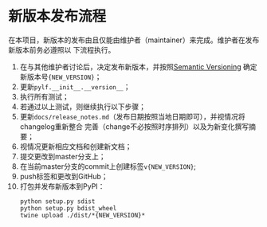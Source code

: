 # 新版本发布流程
在本项目，新版本的发布由且仅能由维护者（maintainer）来完成。维护者在发布新版本前务必遵照以
下流程执行。
1. 在与其他维护者讨论后，决定发布新版本，并按照[Semantic Versioning](https://semver.org/)
确定新版本号`{NEW_VERSION}`；
2. 更新`pylf.__init__.__version__`；
3. 执行所有测试；
4. 若通过以上测试，则继续执行以下步骤；
5. 更新`docs/release_notes.md`（发布日期按照当地日期即可），并视情况将changelog重新整合
完善（change不必按照时序排列）以及为新变化撰写摘要；
6. 视情况更新相应文档和创建新文档；
7. 提交更改到master分支上；
8. 在当前master分支的commit上创建标签`v{NEW_VERSION}`;
9. push标签和更改到GitHub；
10. 打包并发布新版本到PyPI：
    ```console
    python setup.py sdist
    python setup.py bdist_wheel
    twine upload ./dist/*{NEW_VERSION}*
    ```
